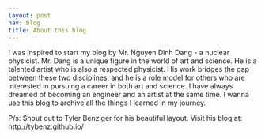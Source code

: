 ```yaml
---
layout: post
nav: blog
title: About this blog
---
```


<p>
I was inspired to start my blog by Mr. Nguyen Dinh Dang - a nuclear physicist. Mr. Dang is a unique figure in the world of art and science. He is a talented artist who is also a respected physicist. His work bridges the gap between these two disciplines, and he is a role model for others who are interested in pursuing a career in both art and science. I have always dreamed of becoming an engineer and an artist at the same time. I wanna use this blog to archive all the things I learned in my journey.
</p>

<p>
P/s: Shout out to Tyler Benziger for his beautiful layout. Visit his blog at: http://tybenz.github.io/
</p>
